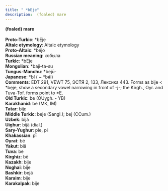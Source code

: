 ```yaml
---
title: " *bEje"
description:  (foaled) mare
---
```

<p data-pagefind-weight="0.5">
<strong> (foaled) mare</strong><br><br>
<strong>Proto-Turkic</strong>:  *bEje<br>
<strong>Altaic etymology</strong>:  Altaic etymology<br>
<strong> Proto-Altaic</strong>:  *béjo<br>
<strong>Russian meaning</strong>:  кобыла<br>
<strong>Turkic</strong>:  *bEje<br>
<strong>Mongolian</strong>:  *baji-ta-su<br>
<strong>Tungus-Manchu</strong>:  *bejū-<br>
<strong>Japanese</strong>:  *bí ( ~ *bǝ́i)<br>
<strong>Comments</strong>:  EDT 291, VEWT 75, ЭСТЯ 2, 133, Лексика 443. Forms as bije < *bẹje, show a secondary vowel narrowing in front of -j-; the Kirgh., Oyr. and Tuva-Tof. forms point to *E.<br>
<strong>Old Turkic</strong>:  be (OUygh. - YB)<br>
<strong>Karakhanid</strong>:  be (MK, IM)<br>
<strong>Tatar</strong>:  bijɛ<br>
<strong>Middle Turkic</strong>:  beje (Sangl.); bej (CCum.)<br>
<strong>Uzbek</strong>:  bijä<br>
<strong>Uighur</strong>:  bijä (dial.)<br>
<strong>Sary-Yughur</strong>:  pie, pi<br>
<strong>Khakassian</strong>:  pī<br>
<strong>Oyrat</strong>:  bē<br>
<strong>Yakut</strong>:  biä<br>
<strong>Tuva</strong>:  be<br>
<strong>Kirghiz</strong>:  bē<br>
<strong>Kazakh</strong>:  bije<br>
<strong>Noghai</strong>:  bije<br>
<strong>Bashkir</strong>:  bejä<br>
<strong>Karaim</strong>:  bije<br>
<strong>Karakalpak</strong>:  bije<br>

</p>
